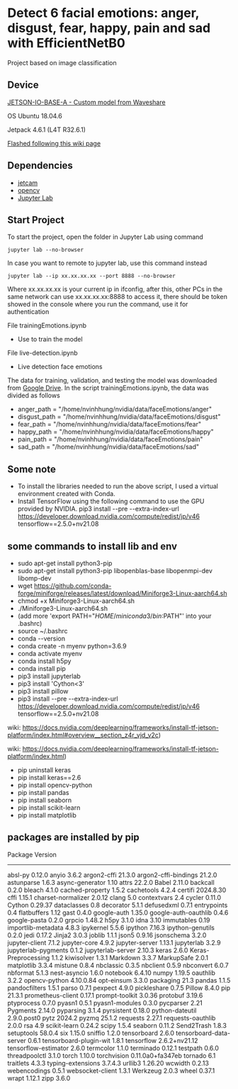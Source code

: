 # Detect 6 facial emotions: anger, disgust, fear, happy, pain and sad with EfficientNetB0 

Project based on image classification

## Device

[JETSON-IO-BASE-A - Custom model from Waveshare](https://www.waveshare.com/jetson-nano-dev-kit-a.htm)

OS Ubuntu 18.04.6

Jetpack 4.6.1 (L4T R32.6.1)

[Flashed following this wiki page](https://www.waveshare.com/wiki/JETSON-NANO-DEV-KIT)

## Dependencies

- [jetcam](https://github.com/NVIDIA-AI-IOT/jetcam)
- [opencv](https://github.com/opencv/opencv)
- [Jupyter Lab](https://jupyter.org/)

## Start Project

To start the project, open the folder in Jupyter Lab using command
```
jupyter lab --no-browser
```

In case you want to remote to jupyter lab, use this command instead
```
jupyter lab --ip xx.xx.xx.xx --port 8888 --no-browser
```
Where xx.xx.xx.xx is your current ip in ifconfig, after this, other PCs in the same network can use xx.xx.xx.xx:8888 to access it, there should be token showed in the console where you run the command, use it for authentication

File trainingEmotions.ipynb
- Use to train the model

File live-detection.ipynb
- Live detection face emotions

The data for training, validation, and testing the model was downloaded from [Google Drive](https://drive.google.com/file/d/1NFapaYLKhER7Z4M_eP4tns9TQ3ywCZU9/view?usp=sharing). In the script trainingEmotions.ipynb, the data was divided as follows
- anger_path = "/home/nvinhhung/nvidia/data/faceEmotions/anger"
- disgust_path = "/home/nvinhhung/nvidia/data/faceEmotions/disgust"
- fear_path = "/home/nvinhhung/nvidia/data/faceEmotions/fear"
- happy_path = "/home/nvinhhung/nvidia/data/faceEmotions/happy"
- pain_path = "/home/nvinhhung/nvidia/data/faceEmotions/pain"
- sad_path = "/home/nvinhhung/nvidia/data/faceEmotions/sad"

## Some note
- To install the libraries needed to run the above script, I used a virtual environment created with Conda.
- Install TensorFlow using the following command to use the GPU provided by NVIDIA.
pip3 install --pre --extra-index-url https://developer.download.nvidia.com/compute/redist/jp/v46 tensorflow==2.5.0+nv21.08

## some commands to install lib and env
- sudo apt-get install python3-pip
- sudo apt-get install python3-pip libopenblas-base libopenmpi-dev libomp-dev
- wget https://github.com/conda-forge/miniforge/releases/latest/download/Miniforge3-Linux-aarch64.sh
- chmod +x Miniforge3-Linux-aarch64.sh
- ./Miniforge3-Linux-aarch64.sh
- (add more 'export PATH="$HOME/miniconda3/bin:$PATH"' into your .bashrc)
- source ~/.bashrc
- conda --version
- conda create -n myenv python=3.6.9
- conda activate myenv
- conda install h5py
- conda install pip
- pip3 install jupyterlab
- pip3 install 'Cython<3'
- pip3 install pillow
- pip3 install --pre --extra-index-url https://developer.download.nvidia.com/compute/redist/jp/v46 tensorflow==2.5.0+nv21.08

wiki: https://docs.nvidia.com/deeplearning/frameworks/install-tf-jetson-platform/index.html#overview__section_z4r_vjd_v2c)

wiki: https://docs.nvidia.com/deeplearning/frameworks/install-tf-jetson-platform/index.html)

- pip uninstall keras
- pip install keras==2.6
- pip install opencv-python
- pip install pandas
- pip install seaborn
- pip install scikit-learn
- pip install matplotlib


## packages are installed by pip
Package                 Version
----------------------- ----------------
absl-py                 0.12.0
anyio                   3.6.2
argon2-cffi             21.3.0
argon2-cffi-bindings    21.2.0
astunparse              1.6.3
async-generator         1.10
attrs                   22.2.0
Babel                   2.11.0
backcall                0.2.0
bleach                  4.1.0
cached-property         1.5.2
cachetools              4.2.4
certifi                 2024.8.30
cffi                    1.15.1
charset-normalizer      2.0.12
clang                   5.0
contextvars             2.4
cycler                  0.11.0
Cython                  0.29.37
dataclasses             0.8
decorator               5.1.1
defusedxml              0.7.1
entrypoints             0.4
flatbuffers             1.12
gast                    0.4.0
google-auth             1.35.0
google-auth-oauthlib    0.4.6
google-pasta            0.2.0
grpcio                  1.48.2
h5py                    3.1.0
idna                    3.10
immutables              0.19
importlib-metadata      4.8.3
ipykernel               5.5.6
ipython                 7.16.3
ipython-genutils        0.2.0
jedi                    0.17.2
Jinja2                  3.0.3
joblib                  1.1.1
json5                   0.9.16
jsonschema              3.2.0
jupyter-client          7.1.2
jupyter-core            4.9.2
jupyter-server          1.13.1
jupyterlab              3.2.9
jupyterlab-pygments     0.1.2
jupyterlab-server       2.10.3
keras                   2.6.0
Keras-Preprocessing     1.1.2
kiwisolver              1.3.1
Markdown                3.3.7
MarkupSafe              2.0.1
matplotlib              3.3.4
mistune                 0.8.4
nbclassic               0.3.5
nbclient                0.5.9
nbconvert               6.0.7
nbformat                5.1.3
nest-asyncio            1.6.0
notebook                6.4.10
numpy                   1.19.5
oauthlib                3.2.2
opencv-python           4.10.0.84
opt-einsum              3.3.0
packaging               21.3
pandas                  1.1.5
pandocfilters           1.5.1
parso                   0.7.1
pexpect                 4.9.0
pickleshare             0.7.5
Pillow                  8.4.0
pip                     21.3.1
prometheus-client       0.17.1
prompt-toolkit          3.0.36
protobuf                3.19.6
ptyprocess              0.7.0
pyasn1                  0.5.1
pyasn1-modules          0.3.0
pycparser               2.21
Pygments                2.14.0
pyparsing               3.1.4
pyrsistent              0.18.0
python-dateutil         2.9.0.post0
pytz                    2024.2
pyzmq                   25.1.2
requests                2.27.1
requests-oauthlib       2.0.0
rsa                     4.9
scikit-learn            0.24.2
scipy                   1.5.4
seaborn                 0.11.2
Send2Trash              1.8.3
setuptools              58.0.4
six                     1.15.0
sniffio                 1.2.0
tensorboard             2.6.0
tensorboard-data-server 0.6.1
tensorboard-plugin-wit  1.8.1
tensorflow              2.6.2+nv21.12
tensorflow-estimator    2.6.0
termcolor               1.1.0
terminado               0.12.1
testpath                0.6.0
threadpoolctl           3.1.0
torch                   1.10.0
torchvision             0.11.0a0+fa347eb
tornado                 6.1
traitlets               4.3.3
typing-extensions       3.7.4.3
urllib3                 1.26.20
wcwidth                 0.2.13
webencodings            0.5.1
websocket-client        1.3.1
Werkzeug                2.0.3
wheel                   0.37.1
wrapt                   1.12.1
zipp                    3.6.0
